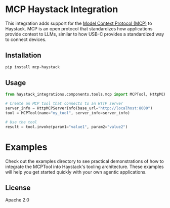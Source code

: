 # MCP Haystack Integration

This integration adds support for the [Model Context Protocol (MCP)](https://modelcontextprotocol.io/introduction) to Haystack. MCP is an open protocol that standardizes how applications provide context to LLMs, similar to how USB-C provides a standardized way to connect devices.

## Installation

```bash
pip install mcp-haystack
```

## Usage

```python
from haystack_integrations.components.tools.mcp import MCPTool, HttpMCPServerInfo

# Create an MCP tool that connects to an HTTP server
server_info = HttpMCPServerInfo(base_url="http://localhost:8000")
tool = MCPTool(name="my_tool", server_info=server_info)

# Use the tool
result = tool.invoke(param1="value1", param2="value2")
```

# Examples

Check out the examples directory to see practical demonstrations of how to integrate the MCPTool into Haystack's tooling architecture. These examples will help you get started quickly with your own agentic applications.

## License

Apache 2.0 